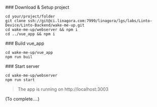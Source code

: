 ### Download & Setup project
```
cd your/project/folder
git clone ssh://git@ci.linagora.com:7999/linagora/lgs/labs/Linto-Device/Linto-Backend/wake-me-up.git
cd wake-me-up/webserver && npm i
cd ../vue_app && npm i
```

### Build vue_app
```
cd wake-me-up/vue_app
npm run buil
```

### Start server
```
cd wake-me-up/webserver
npm run start
```

> The app is running on http://localhost:3003

(To complete....)